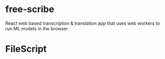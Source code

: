 # free-scribe
 React web based transcription & translation app that uses web workers to run ML models in the browser
# FileScript

